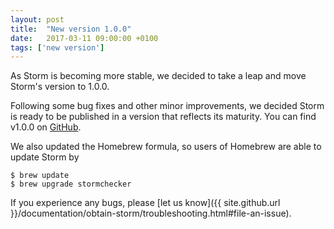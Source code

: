 ```yaml
---
layout: post
title:  "New version 1.0.0"
date:   2017-03-11 09:00:00 +0100
tags: ['new version']
---
```


As Storm is becoming more stable, we decided to take a leap and move Storm's version to 1.0.0.
<!--more-->

Following some bug fixes and other minor improvements, we decided Storm is ready to be published in a version that reflects its maturity.
You can find v1.0.0 on [GitHub](https://github.com/moves-rwth/storm/releases/tag/1.0.0).


We also updated the Homebrew formula, so users of Homebrew are able to update Storm by

```console
$ brew update
$ brew upgrade stormchecker
```

If you experience any bugs, please [let us know]({{ site.github.url }}/documentation/obtain-storm/troubleshooting.html#file-an-issue).
